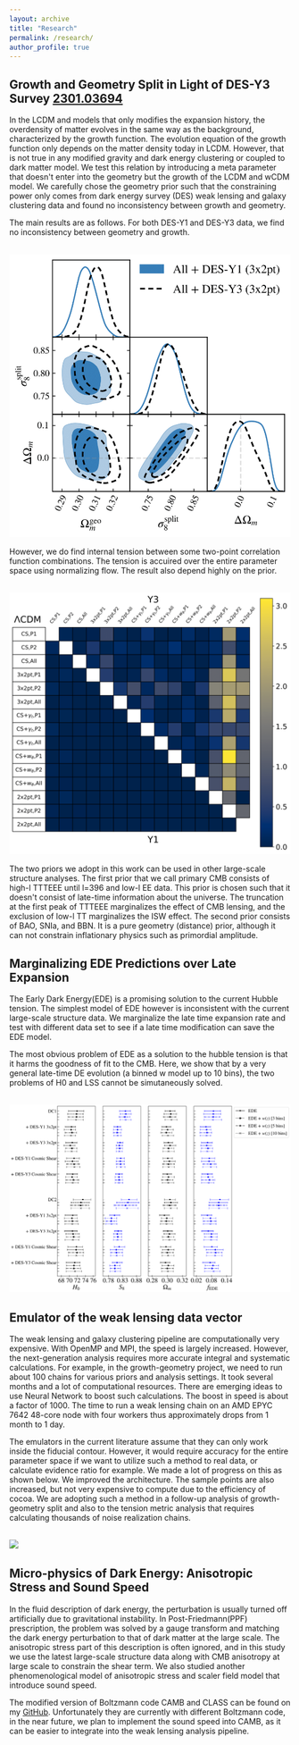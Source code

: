 ```yaml
---
layout: archive
title: "Research"
permalink: /research/
author_profile: true
---
```




Growth and Geometry Split in Light of DES-Y3 Survey [2301.03694](https://arxiv.org/abs/2301.03694)
---------------------------------------------------
In the LCDM and models that only modifies the expansion history, the overdensity of matter evolves in the same way as the background, characterized by the growth function. The evolution equation of the growth function only depends on the matter density today in LCDM. However, that is not true in any modified gravity and dark energy clustering or coupled to dark matter model. We test this relation by introducing a meta parameter that doesn't enter into the geometry but the growth of the LCDM and wCDM model. We carefully chose the geometry prior such that the constraining power only comes from dark energy survey (DES) weak lensing and galaxy clustering data and found no inconsistency between growth and geometry.

The main results are as follows. For both DES-Y1 and DES-Y3 data, we find no inconsistency between geometry and growth.

<br/><img src='/images/gg_split/plot204_v2.png' width="550">

However, we do find internal tension between some two-point correlation function combinations. The tension is accuired over the entire parameter space using normalizing flow. The result also depend highly on the prior.

<br/><img src='/images/gg_split/internal_tension_v4.png' width="550">

The two priors we adopt in this work can be used in other large-scale structure analyses. The first prior that we call primary CMB consists of high-l TTTEEE until l=396 and low-l EE data. This prior is chosen such that it doesn't consist of late-time information about the universe. The truncation at the first peak of TTTEEE marginalizes the effect of CMB lensing, and the exclusion of low-l TT marginalizes the ISW effect. The second prior consists of BAO, SNIa, and BBN. It is a pure geometry (distance) prior, although it can not constrain inflationary physics such as primordial amplitude.


Marginalizing EDE Predictions over Late Expansion
-------------------------------------------------
The Early Dark Energy(EDE) is a promising solution to the current Hubble tension. The simplest model of EDE however is inconsistent with the current large-scale structure data. We marginalize the late time expansion rate and test with different data set to see if a late time modification can save the EDE model.

The most obvious problem of EDE as a solution to the hubble tension is that it harms the goodness of fit to the CMB. Here, we show that by a very general late-time DE evolution (a binned w model up to 10 bins), the two problems of H0 and LSS cannot be simutaneously solved.

<br/><img src='/images/early_late/FIGURE5.png'>

Emulator of the weak lensing data vector
----------------------------------------
The weak lensing and galaxy clustering pipeline are computationally very expensive. With OpenMP and MPI, the speed is largely increased. However, the next-generation analysis requires more accurate integral and systematic calculations. For example, in the growth-geometry project, we need to run about 100 chains for various priors and analysis settings. It took several months and a lot of computational resources. There are emerging ideas to use Neural Network to boost such calculations. The boost in speed is about a factor of 1000. The time to run a weak lensing chain on an AMD EPYC 7642 48-core node with four workers thus approximately drops from 1 month to 1 day.

The emulators in the current literature assume that they can only work inside the fiducial contour. However, it would require accuracy for the entire parameter space if we want to utilize such a method to real data, or calculate evidence ratio for example. We made a lot of progress on this as shown below. We improved the architecture. The sample points are also increased, but not very expensive to compute due to the efficiency of cocoa. We are adopting such a method in a follow-up analysis of growth-geometry split and also to the tension metric analysis that requires calculating thousands of noise realization chains. 

<br/><img src='/images/emulator/emulator_chi2_2.png'>

Micro-physics of Dark Energy: Anisotropic Stress and Sound Speed
----------------------------------------------------------------
In the fluid description of dark energy, the perturbation is usually turned off artificially due to gravitational instability. In Post-Friedmann(PPF) prescription, the problem was solved by a gauge transform and matching the dark energy perturbation to that of dark matter at the large scale. The anisotropic stress part of this description is often ignored, and in this study we use the latest large-scale structure data along with CMB anisotropy at large scale to constrain the shear term. We also studied another phenomenological model of anisotropic stress and scaler field model that introduce sound speed.

The modified version of Boltzmann code CAMB and CLASS can be found on my [GitHub](https://github.com/KunhaoZhong). Unfortunately they are currently with different Boltzmann code, in the near future, we plan to implement the sound speed into CAMB, as it can be easier to integrate into the weak lensing analysis pipeline. 

